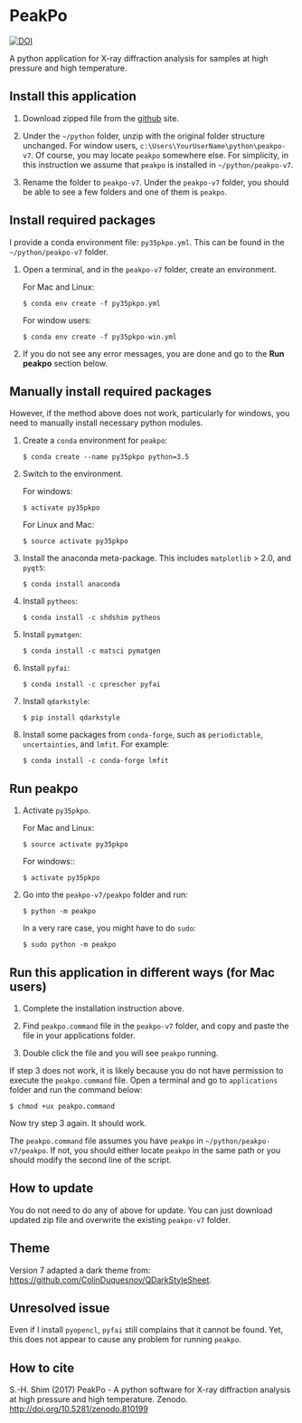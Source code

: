 # PeakPo

[![DOI](https://zenodo.org/badge/DOI/10.5281/zenodo.810401.svg)](https://doi.org/10.5281/zenodo.810401)

A python application for X-ray diffraction analysis for samples at high pressure and high temperature.


## Install this application

1. Download zipped file from the [github](https://github.com/SHDShim/peakpo-v7) site.

2. Under the `~/python` folder, unzip with the original folder structure unchanged. For window users, `c:\Users\YourUserName\python\peakpo-v7`. Of course, you may locate `peakpo` somewhere else.  For simplicity, in this instruction we assume that `peakpo` is installed in `~/python/peakpo-v7`.

3. Rename the folder to `peakpo-v7`.  Under the `peakpo-v7` folder, you should be able to see a few folders and one of them is `peakpo`.



## Install required packages

I provide a conda environment file: `py35pkpo.yml`.  This can be found in the `~/python/peakpo-v7` folder.


1. Open a terminal, and in the `peakpo-v7` folder, create an environment.

    For Mac and Linux:

    ```
    $ conda env create -f py35pkpo.yml
    ```

    For window users:

    ```
    $ conda env create -f py35pkpo-win.yml
    ```

2. If you do not see any error messages, you are done and go to the **Run peakpo** section below.


## Manually install required packages

However, if the method above does not work, particularly for windows, you need to manually install necessary python modules.

1. Create a `conda` environment for `peakpo`:

    ```
    $ conda create --name py35pkpo python=3.5
    ```

2. Switch to the environment.

    For windows:

    ```
    $ activate py35pkpo
    ```

    For Linux and Mac:

    ```
    $ source activate py35pkpo
    ```

3. Install the anaconda meta-package.  This includes `matplotlib` > 2.0, and `pyqt5`:

    ```
    $ conda install anaconda
    ```

4. Install `pytheos`:

    ```
    $ conda install -c shdshim pytheos
    ```

5. Install `pymatgen`:

    ```
    $ conda install -c matsci pymatgen
    ```

6. Install `pyfai`:

    ```
    $ conda install -c cprescher pyfai
    ```

7. Install `qdarkstyle`:

    ```
    $ pip install qdarkstyle
    ```

8. Install some packages from `conda-forge`, such as `periodictable`, `uncertainties`, and `lmfit`.  For example:

    ```
    $ conda install -c conda-forge lmfit
    ```


## Run peakpo


1. Activate `py35pkpo`.

    For Mac and Linux:

    ```
    $ source activate py35pkpo
    ```

    For windows::

    ```
    $ activate py35pkpo
    ```

2. Go into the `peakpo-v7/peakpo` folder and run:

    ```
    $ python -m peakpo
    ```

    In a very rare case, you might have to do `sudo`:

    ```
    $ sudo python -m peakpo
    ```


## Run this application in different ways (for Mac users)

1. Complete the installation instruction above.

2. Find `peakpo.command` file in the `peakpo-v7` folder, and copy and paste the file in your applications folder.

3. Double click the file and you will see `peakpo` running.

If step 3 does not work, it is likely because you do not have permission to execute the `peakpo.command` file.  Open a terminal and go to `applications` folder and run the command below:

```
$ chmod +ux peakpo.command
```

Now try step 3 again.  It should work.

The `peakpo.command` file assumes you have `peakpo` in `~/python/peakpo-v7/peakpo`.  If not, you should either locate `peakpo` in the same path or you should modify the second line of the script.


## How to update

You do not need to do any of above for update.  You can just download updated zip file and overwrite the existing `peakpo-v7` folder.


## Theme

Version 7 adapted a dark theme from: https://github.com/ColinDuquesnoy/QDarkStyleSheet.


## Unresolved issue

Even if I install `pyopencl`, `pyfai` still complains that it cannot be found.  Yet, this does not appear to cause any problem for running `peakpo`.



## How to cite

S.-H. Shim (2017) PeakPo - A python software for X-ray diffraction analysis at high pressure and high temperature. Zenodo. http://doi.org/10.5281/zenodo.810199
